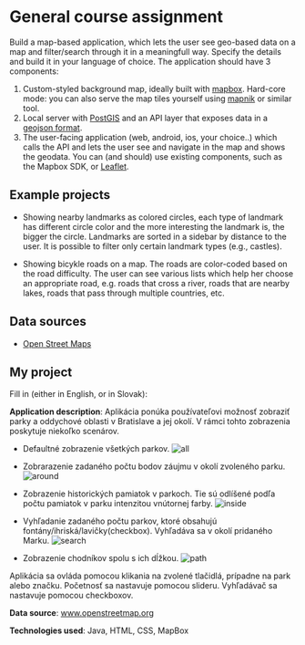 # General course assignment

Build a map-based application, which lets the user see geo-based data on a map and filter/search through it in a meaningfull way. Specify the details and build it in your language of choice. The application should have 3 components:

1. Custom-styled background map, ideally built with [mapbox](http://mapbox.com). Hard-core mode: you can also serve the map tiles yourself using [mapnik](http://mapnik.org/) or similar tool.
2. Local server with [PostGIS](http://postgis.net/) and an API layer that exposes data in a [geojson format](http://geojson.org/).
3. The user-facing application (web, android, ios, your choice..) which calls the API and lets the user see and navigate in the map and shows the geodata. You can (and should) use existing components, such as the Mapbox SDK, or [Leaflet](http://leafletjs.com/).

## Example projects

- Showing nearby landmarks as colored circles, each type of landmark has different circle color and the more interesting the landmark is, the bigger the circle. Landmarks are sorted in a sidebar by distance to the user. It is possible to filter only certain landmark types (e.g., castles).

- Showing bicykle roads on a map. The roads are color-coded based on the road difficulty. The user can see various lists which help her choose an appropriate road, e.g. roads that cross a river, roads that are nearby lakes, roads that pass through multiple countries, etc.

## Data sources

- [Open Street Maps](https://www.openstreetmap.org/)

## My project

Fill in (either in English, or in Slovak):

**Application description**: Aplikácia ponúka používateľovi možnosť zobraziť parky a oddychové oblasti v Bratislave a jej okolí. V rámci tohto zobrazenia poskytuje niekoľko scenárov.

- Defaultné zobrazenie všetkých parkov.
![all](https://github.com/fiit-pdt/jkbgntr94/assignment-gis/blob/master/All.jpg)

- Zobrarazenie zadaného počtu bodov záujmu v okolí zvoleného parku.
![around](https://github.com/fiit-pdt/jkbgntr94/assignment-gis/Around.jpg)

- Zobrazenie historických pamiatok v parkoch. Tie sú odlíšené podľa počtu pamiatok v parku intenzitou vnútornej farby.
![inside](https://github.com/fiit-pdt/jkbgntr94/assignment-gis/Inside.jpg)

- Vyhľadanie zadaného počtu parkov, ktoré obsahujú fontány/ihriská/lavičky(checkbox). Vyhľadáva sa v okolí pridaného Marku.
![search](https://github.com/fiit-pdt/jkbgntr94/assignment-gis/Search.jpg)

- Zobrazenie chodníkov spolu s ich dĺžkou.
![path](https://github.com/fiit-pdt/jkbgntr94/assignment-gis/path.jpg)

Aplikácia sa ovláda pomocou klikania na zvolené tlačidlá, prípadne na park alebo značku. Početnosť sa nastavuje pomocou slideru. Vyhľadávač sa nastavuje pomocou checkboxov.

**Data source**: www.openstreetmap.org

**Technologies used**: Java, HTML, CSS, MapBox

